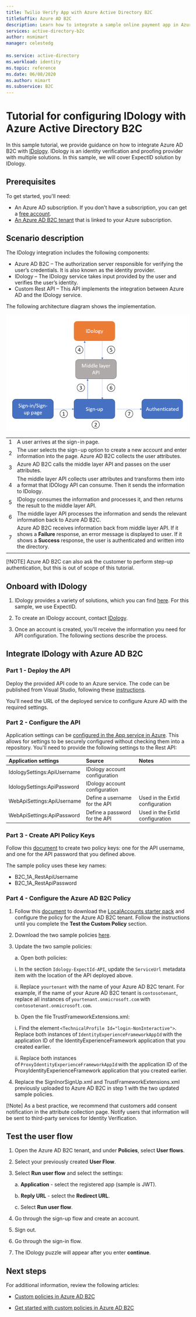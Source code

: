 ```yaml
---
title: Twilio Verify App with Azure Active Directory B2C
titleSuffix: Azure AD B2C
description: Learn how to integrate a sample online payment app in Azure AD B2C with the Twilio Verify API. Comply with PSD2 (Payment Services Directive 2) transaction requirements through dynamic linking and strong customer authentication.
services: active-directory-b2c
author: msmimart
manager: celestedg

ms.service: active-directory
ms.workload: identity
ms.topic: reference
ms.date: 06/08/2020
ms.author: mimart
ms.subservice: B2C
---
```


# Tutorial for configuring IDology with Azure Active Directory B2C 

In this sample tutorial, we provide guidance on how to integrate Azure AD B2C with [IDology](https://www.idology.com/solutions/). IDology is an identity verification and proofing provider with multiple solutions. In this sample, we will cover ExpectID solution by IDology.

## Prerequisites

To get started, you'll need:

* An Azure AD subscription. If you don't have a subscription, you can get a [free account](https://azure.microsoft.com/free/).
* [An Azure AD B2C tenant](tutorial-create-tenant.md) that is linked to your Azure subscription.

## Scenario description

The IDology integration includes the following components:

- Azure AD B2C – The authorization server responsible for verifying the user’s credentials. It is also known as the identity provider.
- IDology – The IDology service takes input provided by the user and verifies the user’s identity.
- Custom Rest API – This API implements the integration between Azure AD and the IDology service.

The following architecture diagram shows the implementation.

![IDology architecture diagram](media/partner-idology/idology-architechture-diagram.png)

|      |      |
|------|------|
|1     | A user arrives at the sign-in page. |
|2     | The user selects the sign-up option to create a new account and enter information into the page. Azure AD B2C collects the user attributes. |
|3     | Azure AD B2C calls the middle layer API and passes on the user attributes. |
|4     | The middle layer API collects user attributes and transforms them into a format that IDOlogy API can consume. Then it sends the information to IDology. |
|5     | IDology consumes the information and processes it, and then returns the result to the middle layer API. |
|6     | The middle layer API processes the information and sends the relevant information back to Azure AD B2C. |
|7     | Azure AD B2C receives information back from middle layer API. If it shows a **Failure** response, an error message is displayed to user. If it shows a **Success** response, the user is authenticated and written into the directory. |
|      |      |

[!NOTE] Azure AD B2C can also ask the customer to perform step-up authentication, but this is out of scope of this tutorial.

## Onboard with IDology

1. IDology provides a variety of solutions, which you can find [here](https://www.idology.com/solutions/). For this sample, we use ExpectID.

2. To create an IDology account, contact [IDology](https://www.idology.com/request-a-demo/microsoft-integration-signup/).

3. Once an account is created, you'll receive the information you need for API configuration. The following sections describe the process.

## Integrate IDology with Azure AD B2C

### Part 1 - Deploy the API

Deploy the provided API code to an Azure service. The code can be published from Visual Studio, following these [instructions](https://docs.microsoft.com/visualstudio/deployment/quickstart-deploy-to-azure?view=vs-2019).

You'll need the URL of the deployed service to configure Azure AD with the required settings.

### Part 2 - Configure the API 

Application settings can be [configured in the App service in Azure](https://docs.microsoft.com/azure/app-service/configure-common#configure-app-settings). This allows for settings to be securely configured without checking them into a repository. You'll need to provide the following settings to the Rest API:

| Application settings | Source | Notes |
| :-------- | :------------| :-----------|
|IdologySettings:ApiUsername | IDology account configuration |     |
|IdologySettings:ApiPassword | IDology account configuration |     |
|WebApiSettings:ApiUsername |Define a username for the API| Used in the ExtId configuration |
|WebApiSettings:ApiPassword | Define a password for the API | Used in the ExtId configuration

### Part 3 - Create API Policy Keys

Follow this [document](secure-rest-api.md#add-rest-api-username-and-password-policy-keys) to create two policy keys: one for the API username, and one for the API password that you defined above.

The sample policy uses these key names:

* B2C_1A_RestApiUsername
* B2C_1A_RestApiPassword

### Part 4 - Configure the Azure AD B2C Policy

1. Follow this [document](custom-policy-get-started.md?tabs=applications#custom-policy-starter-pack) to download the [LocalAccounts starter pack](https://github.com/Azure-Samples/active-directory-b2c-custom-policy-starterpack/tree/master/LocalAccounts) and configure the policy for the Azure AD B2C tenant. Follow the instructions until you complete the **Test the Custom Policy** section.

2. Download the two sample policies [here](https://github.com/azure-ad-b2c/partner-integrations/tree/master/samples/IDology/policy).

3. Update the two sample policies:

   a. Open both policies:

      i. In the section `Idology-ExpectId-API`, update the `ServiceUrl` metadata item with the location of the API deployed above.

      ii. Replace `yourtenant` with the name of your Azure AD B2C tenant.
      For example, if the name of your Azure AD B2C tenant is `contosotenant`, replace all instances of `yourtenant.onmicrosoft.com` with `contosotenant.onmicrosoft.com`.

   b. Open the file TrustFrameworkExtensions.xml:

     i. Find the element `<TechnicalProfile Id="login-NonInteractive">`. Replace both instances of `IdentityExperienceFrameworkAppId` with the application ID of the IdentityExperienceFramework application that you created earlier.

     ii. Replace both instances of `ProxyIdentityExperienceFrameworkAppId` with the application ID of the ProxyIdentityExperienceFramework application that you created earlier.

4. Replace the SignInorSignUp.xml and TrustFrameworkExtensions.xml previously uploaded to Azure AD B2C in step 1 with the two updated sample policies.

[!Note]
As a best practice, we recommend that customers add consent notification in the attribute collection page. Notify users that information will be sent to third-party services for Identity Verification.

## Test the user flow

1. Open the Azure AD B2C tenant, and under **Policies**, select **User flows**.

2. Select your previously created **User Flow**.

3. Select **Run user flow** and select the settings:

   a. **Application** - select the registered app (sample is JWT).

   b. **Reply URL** - select the **Redirect URL**.

   c. Select **Run user flow**.

4. Go through the sign-up flow and create an account.

5. Sign out.

6. Go through the sign-in flow.

7. The IDology puzzle will appear after you enter **continue**.

## Next steps

For additional information, review the following articles:

- [Custom policies in Azure AD B2C](custom-policy-overview.md)

- [Get started with custom policies in Azure AD B2C](custom-policy-get-started.md?tabs=applications) 

